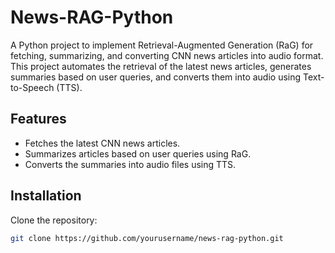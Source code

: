 # News-RAG-Python

A Python project to implement Retrieval-Augmented Generation (RaG) for fetching, summarizing, and converting CNN news articles into audio format. This project automates the retrieval of the latest news articles, generates summaries based on user queries, and converts them into audio using Text-to-Speech (TTS).

## Features
- Fetches the latest CNN news articles.
- Summarizes articles based on user queries using RaG.
- Converts the summaries into audio files using TTS.

## Installation
Clone the repository:
```bash
git clone https://github.com/yourusername/news-rag-python.git
